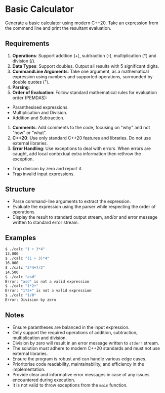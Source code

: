 # Basic Calculator

Generate a basic calculator using modern C++20. Take an expression from the command line and print the resultant evaluation.

## Requirements

1. **Operations**: Support addition (+), subtraction (-), multiplication (\*) and division (/).
1. **Data Types**: Support doubles. Output all results with 5 significant digits.
1. **CommandLine Arguments**: Take one argument, as a mathematical expression using numbers and supported operations, surrounded by double quotes (").
1. **Parsing**:
1. **Order of Evaluation**: Follow standard mathematical rules for evaluation order (PEMDAS):
 * Paranthesised expressions.
 * Multiplication and Division.
 * Addition and Subtraction.
1. **Comments**: Add comments to the code, focusing on "why" and not "how" or "what".
1. **C++20**: Use only standard C++20 features and libraries. Do not use external libraries.
1. **Error Handling**: Use exceptions to deal with errors. When errors are caught, add local contextual extra information then rethrow the exception.
 * Trap division by zero and report it.
 * Trap invalid input expressions.
 
## Structure

* Parse command-line arguments to extract the expression.
* Evaluate the expression using the parser while respecting the order of operations.
* Display the result to standard output stream, and/or and error message written to standard error stream.

## Examples

```bash
$ ./calc "1 + 3*4"
13.000
$ ./calc "(1 + 3)*4"
16.000
$ ./calc "3*4+7/2"
14.500
$ ./calc "asd"
Error: "asd" is not a valid expression
$ ./calc "1*2+"
Error: "1*2+" is not a valid expression
$ ./calc "1/0"
Error: Division by zero
```

## Notes

* Ensure parantheses are balanced in the input expression.
* Only support the required operations of addition, subtraction, multiplication and division.
* Division by zero will result in an error message written to `stderr` stream.
* The solution must adhere to modern C++20 standards and must not use external libraries.
* Ensure the program is robust and can handle various edge cases.
* Prioritorise code readability, maintainability, and efficiency in the implementation.
* Provide clear and informative error messages in case of any issues encountered during execution.
* It is not valid to throw exceptions from the `main` function.


